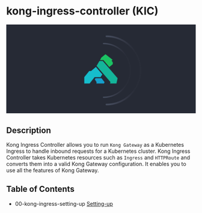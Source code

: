 # kong-ingress-controller (KIC)
![Kong Image](kong.png)

## Description
Kong Ingress Controller allows you to run `Kong Gateway` as a Kubernetes Ingress to handle inbound requests for a Kubernetes cluster.
Kong Ingress Controller takes Kubernetes resources such as `Ingress` and `HTTPRoute` and converts them into a valid Kong Gateway configuration. It enables you to use all the features of Kong Gateway.


## Table of Contents
 - 00-kong-ingress-setting-up [Setting-up](lets-learn-KIC/00-kong-ingress-setting-up)
